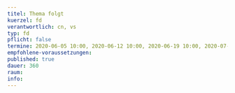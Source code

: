 ```yaml
---
titel: Thema folgt
kuerzel: fd
verantwortlich: cn, vs
typ: fd
pflicht: false
termine: 2020-06-05 10:00, 2020-06-12 10:00, 2020-06-19 10:00, 2020-07-03 10:00, 2020-07-10 10:00
empfohlene-voraussetzungen: 
published: true
dauer: 360
raum: 
info: 
---
```



